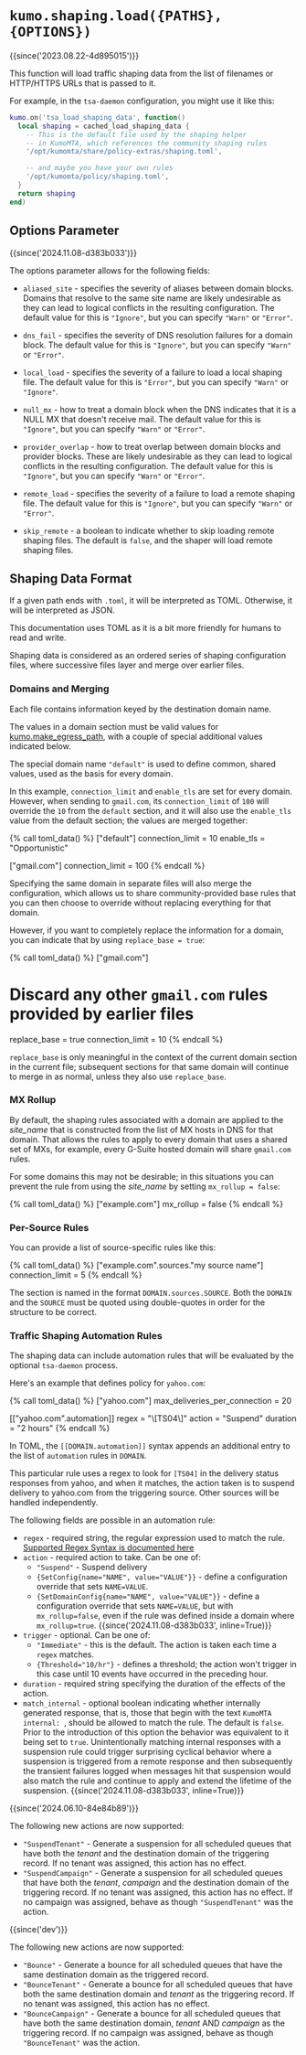 # `kumo.shaping.load({PATHS}, {OPTIONS})`

{{since('2023.08.22-4d895015')}}

This function will load traffic shaping data from the list of filenames or HTTP/HTTPS URLs
that is passed to it.

For example, in the `tsa-daemon` configuration, you might use it like this:

```lua
kumo.on('tsa_load_shaping_data', function()
  local shaping = cached_load_shaping_data {
    -- This is the default file used by the shaping helper
    -- in KumoMTA, which references the community shaping rules
    '/opt/kumomta/share/policy-extras/shaping.toml',

    -- and maybe you have your own rules
    '/opt/kumomta/policy/shaping.toml',
  }
  return shaping
end)
```

## Options Parameter

{{since('2024.11.08-d383b033')}}

The options parameter allows for the following fields:

* `aliased_site` - specifies the severity of aliases between domain blocks.
  Domains that resolve to the same site name are likely undesirable as they
  can lead to logical conflicts in the resulting configuration.
  The default value for this is `"Ignore"`, but you can specify `"Warn"` or
  `"Error"`.

* `dns_fail` - specifies the severity of DNS resolution failures for a domain
  block.
  The default value for this is `"Ignore"`, but you can specify `"Warn"` or
  `"Error"`.

* `local_load` - specifies the severity of a failure to load a local shaping
  file.
  The default value for this is `"Error"`, but you can specify `"Warn"` or
  `"Ignore"`.

* `null_mx` - how to treat a domain block when the DNS indicates that it
  is a NULL MX that doesn't receive mail.
  The default value for this is `"Ignore"`, but you can specify `"Warn"` or
  `"Error"`.

* `provider_overlap` - how to treat overlap between domain blocks and provider
  blocks. These are likely undesirable as they can lead to logical conflicts
  in the resulting configuration.
  The default value for this is `"Ignore"`, but you can specify `"Warn"` or
  `"Error"`.

* `remote_load` - specifies the severity of a failure to load a remote
  shaping file.
  The default value for this is `"Ignore"`, but you can specify `"Warn"` or
  `"Error"`.

* `skip_remote` - a boolean to indicate whether to skip loading remote shaping
  files.  The default is `false`, and the shaper will load remote shaping files.

## Shaping Data Format

If a given path ends with `.toml`, it will be interpreted as TOML. Otherwise, it will
be interpreted as JSON.

This documentation uses TOML as it is a bit more friendly for humans to read and write.

Shaping data is considered as an ordered series of shaping configuration files,
where successive files layer and merge over earlier files.

### Domains and Merging

Each file contains information keyed by the destination domain name.

The values in a domain section must be valid values for
[kumo.make_egress_path](../kumo/make_egress_path/index.md), with a couple of special
additional values indicated below.

The special domain name `"default"` is used to define common, shared values,
used as the basis for every domain.

In this example, `connection_limit` and `enable_tls` are set for every domain.
However, when sending to `gmail.com`, its `connection_limit` of `100` will
override the `10` from the `default` section, and it will also use the
`enable_tls` value from the default section; the values are merged together:

{% call toml_data() %}
["default"]
connection_limit = 10
enable_tls = "Opportunistic"

["gmail.com"]
connection_limit = 100
{% endcall %}

Specifying the same domain in separate files will also merge the configuration,
which allows us to share community-provided base rules that you can then choose
to override without replacing everything for that domain.

However, if you want to completely replace the information for a domain, you
can indicate that by using `replace_base = true`:

{% call toml_data() %}
["gmail.com"]
# Discard any other `gmail.com` rules provided by earlier files
replace_base = true
connection_limit = 10
{% endcall %}

`replace_base` is only meaningful in the context of the current domain section
in the current file; subsequent sections for that same domain will continue
to merge in as normal, unless they also use `replace_base`.

### MX Rollup

By default, the shaping rules associated with a domain are applied to the
*site_name* that is constructed from the list of MX hosts in DNS for that
domain.  That allows the rules to apply to every domain that uses a shared set
of MXs, for example, every G-Suite hosted domain will share `gmail.com` rules.

For some domains this may not be desirable; in this situations you can prevent
the rule from using the *site_name* by setting `mx_rollup = false`:

{% call toml_data() %}
["example.com"]
mx_rollup = false
{% endcall %}

### Per-Source Rules

You can provide a list of source-specific rules like this:

{% call toml_data() %}
["example.com".sources."my source name"]
connection_limit = 5
{% endcall %}

The section is named in the format `DOMAIN.sources.SOURCE`.  Both the `DOMAIN`
and the `SOURCE` must be quoted using double-quotes in order for the structure
to be correct.

### Traffic Shaping Automation Rules

The shaping data can include automation rules that will be evaluated by the
optional `tsa-daemon` process.

Here's an example that defines policy for `yahoo.com`:

{% call toml_data() %}
["yahoo.com"]
max_deliveries_per_connection = 20

[["yahoo.com".automation]]
regex = "\\[TS04\\]"
action = "Suspend"
duration = "2 hours"
{% endcall %}

In TOML, the `[[DOMAIN.automation]]` syntax appends an additional entry to the
list of `automation` rules in `DOMAIN`.

This particular rule uses a regex to look for `[TS04]` in the delivery status
responses from yahoo, and when it matches, the action taken is to suspend
delivery to yahoo.com from the triggering source.  Other sources will be
handled independently.

The following fields are possible in an automation rule:

 * `regex` - required string, the regular expression used to match the rule.
   [Supported Regex Syntax is documented here](https://docs.rs/fancy-regex/latest/fancy_regex/#syntax)
 * `action` - required action to take.  Can be one of:
    * `"Suspend"` - Suspend delivery
    * `{SetConfig{name="NAME", value="VALUE"}}` - define a configuration override that sets `NAME=VALUE`.
    * `{SetDomainConfig{name="NAME", value="VALUE"}}` - define a configuration
      override that sets `NAME=VALUE`, but with `mx_rollup=false`, even if the
      rule was defined inside a domain where `mx_rollup=true`. {{since('2024.11.08-d383b033',
      inline=True)}}
 * `trigger` - optional. Can be one of:
    * `"Immediate"` - this is the default. The action is taken each time a `regex` matches.
    * `{Threshold="10/hr"}` - defines a threshold; the action won't trigger in this case until 10 events have occurred in the preceding hour.
 * `duration` - required string specifying the duration of the effects of the action.
 * `match_internal` - optional boolean indicating whether internally generated
   response, that is, those that begin with the text `KumoMTA internal: `,
   should be allowed to match the rule. The default is `false`. Prior to the
   introduction of this option the behavior was equivalent to it being set to
   `true`. Unintentionally matching internal responses with a suspension rule
   could trigger surprising cyclical behavior where a suspension is triggered
   from a remote response and then subsequently the transient failures logged
   when messages hit that suspension would also match the rule and continue
   to apply and extend the lifetime of the suspension. {{since('2024.11.08-d383b033', inline=True)}}

{{since('2024.06.10-84e84b89')}}

The following new actions are now supported:

 * `"SuspendTenant"` - Generate a suspension for all scheduled queues that have
   both the *tenant* and the destination domain of the triggering record. If no
   tenant was assigned, this action has no effect.
 * `"SuspendCampaign"` - Generate a suspension for all scheduled queues that
   have both the *tenant*, *campaign* and the destination domain of the
   triggering record.  If no tenant was assigned, this action has no effect.
   If no campaign was assigned, behave as though `"SuspendTenant"` was the
   action.

{{since('dev')}}

The following new actions are now supported:

 * `"Bounce"` - Generate a bounce for all scheduled queues that have the
   same destination domain as the triggered record.
 * `"BounceTenant"` - Generate a bounce for all scheduled queues that have
   both the same destination domain and *tenant* as the triggering record.
   If no tenant was assigned, this action has no effect.
 * `"BounceCampaign"` - Generate a bounce for all scheduled queues that have
   both the same destination domain, *tenant* AND *campaign* as the triggering
   record.  If no campaign was assigned, behave as though `"BounceTenant"` was
   the action.
